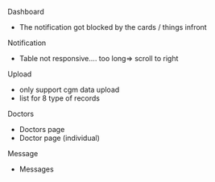 


<!-- Tracy todo -->

Dashboard
- The notification got blocked by the cards / things infront

Notification
- Table not responsive.... too long=> scroll to right

Upload
- only support cgm data upload
- list for 8 type of records

Doctors
- Doctors page
- Doctor page (individual)

Message
- Messages